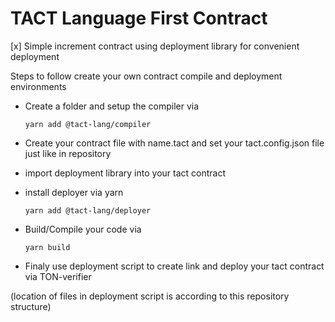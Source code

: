 # TACT Language First Contract 

[x] Simple increment contract using deployment library for convenient deployment

Steps to follow create your own contract compile and deployment environments
     
- Create a folder and setup the compiler via 
   
   ```
   yarn add @tact-lang/compiler
   ```

- Create your contract file with name.tact and set your tact.config.json file just like in repository

- import deployment library into your tact contract 

- install deployer via yarn
    ```
    yarn add @tact-lang/deployer
    ```
- Build/Compile your code via 
    ```
    yarn build 
    ```
- Finaly use deployment script to create link and deploy your tact contract via TON-verifier

(location of files in deployment script is according to this repository structure)    





  